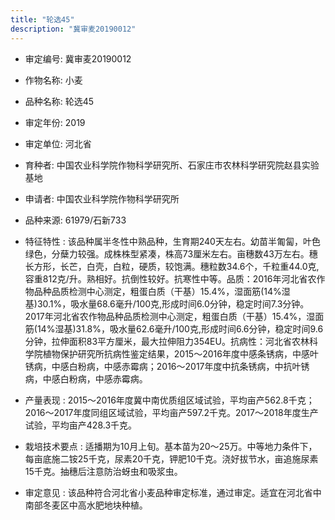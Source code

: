 ```yaml
---
title: "轮选45"
description: "冀审麦20190012"
---
```

* 审定编号:  冀审麦20190012

*  作物名称:  小麦

*  品种名称:  轮选45

*  审定年份:  2019

*  审定单位:  河北省

* 育种者:  中国农业科学院作物科学研究所、石家庄市农林科学研究院赵县实验基地

*  申请者:  中国农业科学院作物科学研究所

*  品种来源:  61979/石新733

*  特征特性 : 
该品种属半冬性中熟品种，生育期240天左右。幼苗半匍匐，叶色绿色，分蘖力较强。成株株型紧凑，株高73厘米左右。亩穗数43万左右。穗长方形，长芒，白壳，白粒，硬质，较饱满。穗粒数34.6个，千粒重44.0克,容重812克/升。熟相好。抗倒性较好。抗寒性中等。品质：2016年河北省农作物品种品质检测中心测定，粗蛋白质（干基）15.4%，湿面筋(14%湿基)30.1%，吸水量68.6毫升/100克,形成时间6.0分钟，稳定时间7.3分钟。2017年河北省农作物品种品质检测中心测定，粗蛋白质（干基）15.4%，湿面筋(14%湿基)31.8%，吸水量62.6毫升/100克,形成时间6.6分钟，稳定时间9.6分钟，拉伸面积83平方厘米，最大拉伸阻力354EU。抗病性：河北省农林科学院植物保护研究所抗病性鉴定结果，2015～2016年度中感条锈病，中感叶锈病，中感白粉病，中感赤霉病；2016～2017年度中抗条锈病，中抗叶锈病，中感白粉病，中感赤霉病。 
 
*  产量表现 : 
2015～2016年度冀中南优质组区域试验，平均亩产562.8千克；2016～2017年度同组区域试验，平均亩产597.2千克。2017～2018年度生产试验，平均亩产428.3千克。

*  栽培技术要点 : 
适播期为10月上旬。基本苗为20～25万。中等地力条件下，每亩底施二铵25千克，尿素20千克，钾肥10千克。浇好拔节水，亩追施尿素15千克。抽穗后注意防治蚜虫和吸浆虫。 

*  审定意见 : 
该品种符合河北省小麦品种审定标准，通过审定。适宜在河北省中南部冬麦区中高水肥地块种植。

